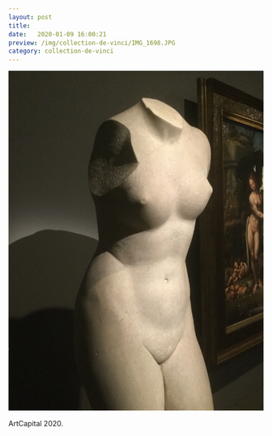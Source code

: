 ```yaml
---
layout: post
title:  
date:   2020-01-09 16:00:21
preview: /img/collection-de-vinci/IMG_1698.JPG
category: collection-de-vinci
---
```


![Picture 1](/img/collection-de-vinci/IMG_1698.JPG) 


ArtCapital 2020.


